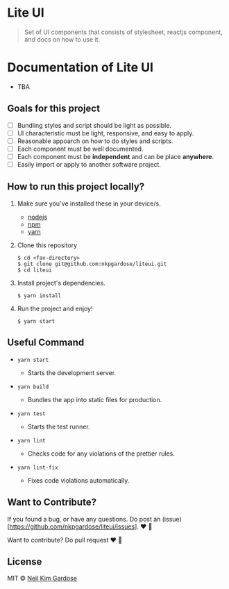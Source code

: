 # Lite UI

> Set of UI components that consists of stylesheet, reactjs component, and docs on how to use it.

# Documentation of Lite UI

- TBA

## Goals for this project

- [ ] Bundling styles and script should be light as possible.
- [ ] UI characteristic must be light, responsive, and easy to apply.
- [ ] Reasonable appoarch on how to do styles and scripts.
- [ ] Each component must be well documented.
- [ ] Each component must be **independent** and can be place **anywhere**.
- [ ] Easily import or apply to another software project.

## How to run this project locally?

1.  Make sure you've installed these in your device/s.

    - [nodejs](https://nodejs.org)
    - [npm](http://npmjs.com)
    - [yarn](http://yarnpkg.com)

2.  Clone this repository
    ```
    $ cd <fav-directory>
    $ git clone git@github.com:nkpgardose/liteui.git
    $ cd liteui
    ```
3.  Install project's dependencies.

    ```
    $ yarn install
    ```

4.  Run the project and enjoy!

    ```
    $ yarn start
    ```

## Useful Command

- `yarn start`

  - Starts the development server.

- `yarn build`

  - Bundles the app into static files for production.

- `yarn test`

  - Starts the test runner.

- `yarn lint`

  - Checks code for any violations of the prettier rules.

- `yarn lint-fix`
  - Fixes code violations automatically.

## Want to Contribute?

If you found a bug, or have any questions. Do post an (issue)[https://github.com/nkpgardose/liteui/issues]. :heart: :tada:

Want to contribute? Do pull request :heart: :bow:

## License

MIT © [Neil Kim Gardose](https://github.com/nkpgardose)
